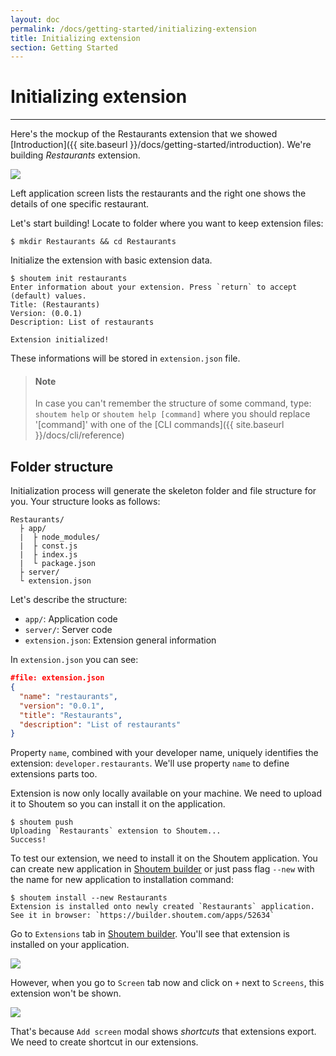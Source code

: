 ```yaml
---
layout: doc
permalink: /docs/getting-started/initializing-extension
title: Initializing extension
section: Getting Started
---
```


# Initializing extension
<hr />

Here's the mockup of the Restaurants extension that we showed [Introduction]({{ site.baseurl }}/docs/getting-started/introduction). We're building _Restaurants_ extension.


<p class="image">
<img src='{{ site.baseurl }}/img/getting-started/extension-preview.png'/>
</p>
 
Left application screen lists the restaurants and the right one shows the details of one specific restaurant. 

Let's start building! Locate to folder where you want to keep extension files:

```ShellSession
$ mkdir Restaurants && cd Restaurants
```

Initialize the extension with basic extension data.

```ShellSession
$ shoutem init restaurants
Enter information about your extension. Press `return` to accept (default) values.
Title: (Restaurants)
Version: (0.0.1)
Description: List of restaurants

Extension initialized!
```

These informations will be stored in `extension.json` file.

> #### Note
> In case you can't remember the structure of some command, type: `shoutem help` or `shoutem help [command]` where you should replace '[command]' with one of the [CLI commands]({{ site.baseurl }}/docs/cli/reference)

## Folder structure
Initialization process will generate the skeleton folder and file structure for you. Your structure looks as follows:

```
Restaurants/
  ├ app/
  |  ├ node_modules/
  |  ├ const.js
  |  ├ index.js
  |  └ package.json
  ├ server/
  └ extension.json
```

Let's describe the structure:

- `app/`: Application code
- `server/`: Server code
- `extension.json`: Extension general information

In `extension.json` you can see:

```JSON
#file: extension.json
{
  "name": "restaurants",
  "version": "0.0.1",
  "title": "Restaurants",
  "description": "List of restaurants"
}
```

Property `name`, combined with your developer name, uniquely identifies the extension: `developer.restaurants`. We'll use property `name` to define extensions parts too.

Extension is now only locally available on your machine. We need to upload it to Shoutem so you can install it on the application.

```ShellSession
$ shoutem push
Uploading `Restaurants` extension to Shoutem...
Success!
```

To test our extension, we need to install it on the Shoutem application. You can create new application in [Shoutem builder](/docs/coming-soon) or just pass flag `--new`  with the name for new application to installation command:

```ShellSession
$ shoutem install --new Restaurants
Extension is installed onto newly created `Restaurants` application.
See it in browser: `https://builder.shoutem.com/apps/52634`
```

Go to `Extensions` tab in [Shoutem builder](/docs/coming-soon). You'll see that extension is installed on your application.

<p class="image">
<img src='{{ site.baseurl }}/img/getting-started/extension-tab-extension.png'/>
</p>

However, when you go to `Screen` tab now and click on `+` next to `Screens`, this extension won't be shown.

<p class="image">
<img src='{{ site.baseurl }}/img/getting-started/add-content-no-extension.png'/>
</p>

That's because `Add screen` modal shows _shortcuts_ that extensions export. We need to create shortcut in our extensions.
